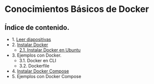 # Conocimientos Básicos de Docker

## Índice de contenido.
* 1\. [Leer diapositivas](./pages/1._leer_diapositivas.md)
* 2\. [Instalar Docker](./pages/2._instalar_docker.md)
    * [2.1. Instalar Docker en Ubuntu](./pages/2._instalar_docker.md#21-en-ubuntu)
* 3\. Ejemplos con Docker.
    * 3.1. Docker en CLI
    * 3.2. Dockerfile
* 4\. [Instalar Docker Compose](./pages/4._instalar_docker_compose.md#instalar-docker-compose)
* 5\. Ejemplos con Docker Compose

